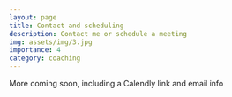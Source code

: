 ```yaml
---
layout: page
title: Contact and scheduling
description: Contact me or schedule a meeting 
img: assets/img/3.jpg
importance: 4
category: coaching
---
```


More coming soon, including a Calendly link and email info